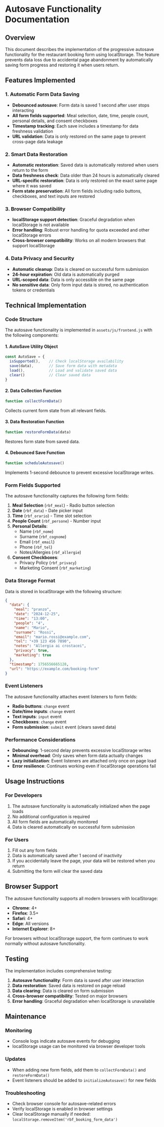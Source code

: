 # Autosave Functionality Documentation

## Overview

This document describes the implementation of the progressive autosave functionality for the restaurant booking form using localStorage. The feature prevents data loss due to accidental page abandonment by automatically saving form progress and restoring it when users return.

## Features Implemented

### 1. Automatic Form Data Saving
- **Debounced autosave**: Form data is saved 1 second after user stops interacting
- **All form fields supported**: Meal selection, date, time, people count, personal details, and consent checkboxes
- **Timestamp tracking**: Each save includes a timestamp for data freshness validation
- **URL validation**: Data is only restored on the same page to prevent cross-page data leakage

### 2. Smart Data Restoration
- **Automatic restoration**: Saved data is automatically restored when users return to the form
- **Data freshness check**: Data older than 24 hours is automatically cleared
- **URL-specific restoration**: Data is only restored on the exact same page where it was saved
- **Form state preservation**: All form fields including radio buttons, checkboxes, and text inputs are restored

### 3. Browser Compatibility
- **localStorage support detection**: Graceful degradation when localStorage is not available
- **Error handling**: Robust error handling for quota exceeded and other localStorage errors
- **Cross-browser compatibility**: Works on all modern browsers that support localStorage

### 4. Data Privacy and Security
- **Automatic cleanup**: Data is cleared on successful form submission
- **24-hour expiration**: Old data is automatically purged
- **URL-scoped data**: Data is only accessible on the same page
- **No sensitive data**: Only form input data is stored, no authentication tokens or credentials

## Technical Implementation

### Code Structure

The autosave functionality is implemented in `assets/js/frontend.js` with the following components:

#### 1. AutoSave Utility Object
```javascript
const AutoSave = {
  isSupported(),    // Check localStorage availability
  save(data),       // Save form data with metadata
  load(),           // Load and validate saved data
  clear()           // Clear saved data
}
```

#### 2. Data Collection Function
```javascript
function collectFormData()
```
Collects current form state from all relevant fields.

#### 3. Data Restoration Function
```javascript
function restoreFormData(data)
```
Restores form state from saved data.

#### 4. Debounced Save Function
```javascript
function scheduleAutosave()
```
Implements 1-second debounce to prevent excessive localStorage writes.

### Form Fields Supported

The autosave functionality captures the following form fields:

1. **Meal Selection** (`rbf_meal`) - Radio button selection
2. **Date** (`rbf_data`) - Date picker input
3. **Time** (`rbf_orario`) - Time slot selection
4. **People Count** (`rbf_persone`) - Number input
5. **Personal Details**:
   - Name (`rbf_nome`)
   - Surname (`rbf_cognome`) 
   - Email (`rbf_email`)
   - Phone (`rbf_tel`)
   - Notes/Allergies (`rbf_allergie`)
6. **Consent Checkboxes**:
   - Privacy Policy (`rbf_privacy`)
   - Marketing Consent (`rbf_marketing`)

### Data Storage Format

Data is stored in localStorage with the following structure:

```json
{
  "data": {
    "meal": "pranzo",
    "date": "2024-12-25",
    "time": "13:00",
    "people": "4",
    "name": "Mario",
    "surname": "Rossi",
    "email": "mario.rossi@example.com",
    "tel": "+39 123 456 7890",
    "notes": "Allergia ai crostacei",
    "privacy": true,
    "marketing": true
  },
  "timestamp": 1756556665128,
  "url": "https://example.com/booking-form"
}
```

### Event Listeners

The autosave functionality attaches event listeners to form fields:

- **Radio buttons**: `change` event
- **Date/time inputs**: `change` event  
- **Text inputs**: `input` event
- **Checkboxes**: `change` event
- **Form submission**: `submit` event (clears saved data)

### Performance Considerations

- **Debouncing**: 1-second delay prevents excessive localStorage writes
- **Minimal overhead**: Only saves when form data actually changes
- **Lazy initialization**: Event listeners are attached only once on page load
- **Error resilience**: Continues working even if localStorage operations fail

## Usage Instructions

### For Developers

1. The autosave functionality is automatically initialized when the page loads
2. No additional configuration is required
3. All form fields are automatically monitored
4. Data is cleared automatically on successful form submission

### For Users

1. Fill out any form fields
2. Data is automatically saved after 1 second of inactivity
3. If you accidentally leave the page, your data will be restored when you return
4. Submitting the form will clear the saved data

## Browser Support

The autosave functionality supports all modern browsers with localStorage:

- **Chrome**: 4+
- **Firefox**: 3.5+
- **Safari**: 4+
- **Edge**: All versions
- **Internet Explorer**: 8+

For browsers without localStorage support, the form continues to work normally without autosave functionality.

## Testing

The implementation includes comprehensive testing:

1. **Autosave functionality**: Form data is saved after user interaction
2. **Data restoration**: Saved data is restored on page reload
3. **Data clearing**: Data is cleared on form submission
4. **Cross-browser compatibility**: Tested on major browsers
5. **Error handling**: Graceful degradation when localStorage is unavailable

## Maintenance

### Monitoring
- Console logs indicate autosave events for debugging
- localStorage usage can be monitored via browser developer tools

### Updates
- When adding new form fields, add them to `collectFormData()` and `restoreFormData()`
- Event listeners should be added to `initializeAutosave()` for new fields

### Troubleshooting
- Check browser console for autosave-related errors
- Verify localStorage is enabled in browser settings
- Clear localStorage manually if needed: `localStorage.removeItem('rbf_booking_form_data')`